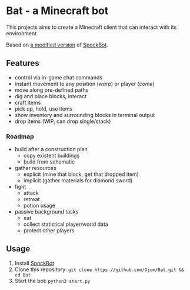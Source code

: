 Bat - a Minecraft bot
=====================

This projects aims to create a Minecraft client that can interact with its environment.

Based on [a modified version](https://github.com/Gjum/SpockBot) of [SpockBot](https://github.com/SpockBotMC/SpockBot).

Features
--------

- control via in-game chat commands
- instant movement to any position (*warp*) or player (*come*)
- move along pre-defined paths
- dig and place blocks, interact
- craft items
- pick up, hold, use items
- show inventory and surrounding blocks in terminal output
- drop items (WIP, can drop single/stack)

### Roadmap

- build after a construction plan
  - copy existent buildings
  - build from schematic
- gather resources
  - explicit (mine that block, get that dropped item)
  - implicit (gather materials for diamond sword)
- fight
  - attack
  - retreat
  - potion usage
- passive background tasks
  - eat
  - collect statistical player/world data
  - protect other players

Usage
-----

1. Install [SpockBot](https://github.com/Gjum/SpockBot)
2. Clone this repository: `git clone https://github.com/Gjum/Bat.git && cd Bat`
3. Start the bot: `python3 start.py`

